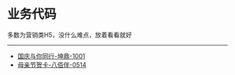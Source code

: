 # 业务代码
多数为营销类H5，没什么难点，放着看看就好

-------------

* [国庆与你同行-坤鼎-1001](https://foreverz133.github.io/demos/jobs/0514-bbb-MotherDay/index.html)
* [母亲节贺卡-八佰伴-0514](https://foreverz133.github.io/demos/jobs/1001-kdc-together/index.html)